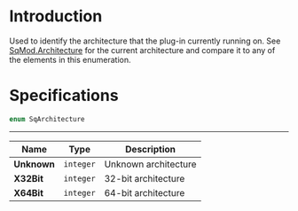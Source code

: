 # Introduction

Used to identify the architecture that the plug-in currently running on. See [SqMod.Architecture](Enumerations/Enum.SqMod) for the current architecture and compare it to any of the elements in this enumeration.

# Specifications

```js
enum SqArchitecture
```

----

| Name | Type | Description |
|---|---|---|
| **Unknown** | `integer` | Unknown architecture |
| **X32Bit** | `integer` | 32-bit architecture |
| **X64Bit** | `integer` | 64-bit architecture |
